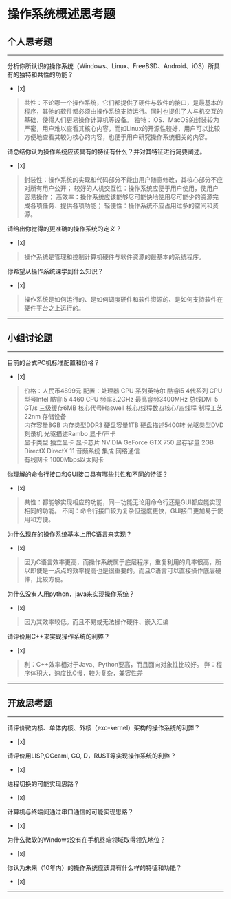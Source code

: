 # 操作系统概述思考题

## 个人思考题

---

分析你所认识的操作系统（Windows、Linux、FreeBSD、Android、iOS）所具有的独特和共性的功能？
- [x]  

>  共性：不论哪一个操作系统，它们都提供了硬件与软件的接口，是最基本的程序，其他的软件都必须由操作系统支持运行。同时也提供了人与机交互的基础，使得人们更易操作计算机等设备。
独特：iOS、MacOS的封装较为严密，用户难以查看其核心内容，而如Linux的开源性较好，用户可以比较方便地查看其较为核心的内容，也便于用户研究操作系统相关的内容。

请总结你认为操作系统应该具有的特征有什么？并对其特征进行简要阐述。
- [x]  

>   封装性：操作系统的实现和代码部分不能由用户随意修改，其核心部分不应对所有用户公开；
    较好的人机交互性：操作系统应便于用户使用，使用户容易操作；
    高效率：操作系统应该能够尽可能快地使用尽可能少的资源完成各项任务、提供各项功能；
    轻便性：操作系统不应占用过多的空间和资源。

请给出你觉得的更准确的操作系统的定义？
- [x]  

>   操作系统是管理和控制计算机硬件与软件资源的最基本的系统程序。

你希望从操作系统课学到什么知识？
- [x]  

>   操作系统是如何运行的、是如何调度硬件和软件资源的、是如何支持软件在硬件平台之上运行的。

---

## 小组讨论题

---

目前的台式PC机标准配置和价格？
- [x]  

> 价格：人民币4899元
  配置：处理器	CPU 系列英特尔 酷睿i5 4代系列
                CPU 型号Intel 酷睿i5 4460
                CPU 频率3.2GHz
                最高睿频3400MHz
                总线DMI 5 GT/s
                三级缓存6MB
                核心代号Haswell
                核心/线程数四核心/四线程
                制程工艺22nm
        存储设备	
                内存容量8GB
                内存类型DDR3
                硬盘容量1TB
                硬盘描述5400转
                光驱类型DVD刻录机
                光驱描述Rambo
        显卡/声卡	
                显卡类型 独立显卡
                显卡芯片 NVIDIA GeForce GTX 750
                显存容量 2GB
                DirectX DirectX 11
                音频系统 集成
        网络通信	
                有线网卡 1000Mbps以太网卡

你理解的命令行接口和GUI接口具有哪些共性和不同的特征？
- [x]  

> 共性：都能够实现相应的功能，同一功能无论用命令行还是GUI都应能实现相同的功能。
  不同：命令行接口较为复杂但速度更快，GUI接口更加易于使用和方便。

为什么现在的操作系统基本上用C语言来实现？
- [x]  

>  因为C语言效率更高，而操作系统属于底层程序，重复利用的几率很高，所以即使是一点点的效率提高也是很重要的。而且C语言可以直接操作底层硬件，比较方便。

为什么没有人用python，java来实现操作系统？
- [x]  

>  因为其效率较低。而且不易或无法操作硬件、嵌入汇编

请评价用C++来实现操作系统的利弊？
- [x]  

>  利：C++效率相对于Java、Python要高，而且面向对象性比较好。
   弊：程序体积大，速度比C慢，较为复杂，兼容性差

---

## 开放思考题

---

请评价微内核、单体内核、外核（exo-kernel）架构的操作系统的利弊？
- [x]  

>  

请评价用LISP,OCcaml, GO, D，RUST等实现操作系统的利弊？
- [x]  

>  

进程切换的可能实现思路？
- [x]  

>  

计算机与终端间通过串口通信的可能实现思路？
- [x]  

>  

为什么微软的Windows没有在手机终端领域取得领先地位？
- [x]  

>  

你认为未来（10年内）的操作系统应该具有什么样的特征和功能？
- [x]  

>  

---
